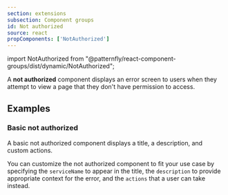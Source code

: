 ```yaml
---
section: extensions
subsection: Component groups
id: Not authorized
source: react
propComponents: ['NotAuthorized']
---
```


import NotAuthorized from "@patternfly/react-component-groups/dist/dynamic/NotAuthorized";

A **not authorized** component displays an error screen to users when they attempt to view a page that they don't have permission to access.

## Examples

### Basic not authorized

A basic not authorized component displays a title, a description, and custom actions. 

You can customize the not authorized component to fit your use case by specifying the `serviceName` to appear in the title, the `description` to provide appropriate context for the error, and the `actions` that a user can take instead.

```js file="./NotAuthorizedExample.tsx"

```
